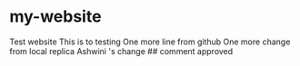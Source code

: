 # my-website
Test website
This is to testing
One more line from github
One more change from local replica
Ashwini 's change ## comment approved
